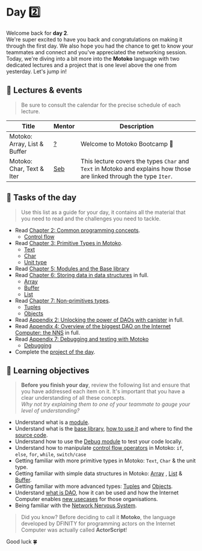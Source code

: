 # Day 2️⃣
Welcome back for **day 2**. <br/>
We're super excited to have you back and congratulations on making it through the first day. We also hope you had the chance to get to know your teammates and connect and you've appreciated the networking session. <br/>
Today, we're diving into a bit more into the **Motoko** language with two dedicated lectures and a project that is one level above the one from yesterday. Let's jump in!
## 🍿 Lectures & events
> Be sure to consult the calendar for the precise schedule of each lecture.

| Title | Mentor |  Description |
|-----------------|-----------------|-----------------|
 Motoko: Array, List & Buffer | <a href="https://twitter.com/seb_icp" target="_blank"> ? </a> | Welcome to Motoko Bootcamp 🎉
| Motoko: Char, Text & Iter | <a href="https://twitter.com/seb_icp" target="_blank"> Seb  </a> | This lecture covers the types `Char` and `Text` in Motoko and explains how those are linked through the type `Iter`.
##  🧭 Tasks of the day
> Use this list as a guide for your day, it contains all the material that you need to read and the challenges you need to tackle.
- Read [Chapter 2: Common programming concepts](../../manuals/CHAPTER-2.MD).
    - [Control flow](../../manuals/CHAPTER-2.MD#🕹️-control-flow)
- Read [Chapter 3: Primitive Types in Motoko](../../manuals/CHAPTER-3.MD).
    - [Text](../../manuals/CHAPTER-3.MD#💬-text)
    - [Char](../../manuals/CHAPTER-3.MD#🔤-char)
    - [Unit type](../../manuals/CHAPTER-3.MD#🫙-unit-type)
- Read [Chapter 5: Modules and the Base library](../../manuals/CHAPTER-5.MD)
- Read [Chapter 6: Storing data in data structures](../../manuals/CHAPTER-6.MD) in full.
    - [Array](../../manuals/CHAPTER-6.MD#🗃️-array)
    - [Buffer](../../manuals/CHAPTER-6.MD#🥞-buffer)
    - [List](../../manuals/CHAPTER-6.MD#list)
- Read [Chapter 7: Non-primitives types](../../manuals/CHAPTER-7.MD).
    - [Tuples](../../manuals/CHAPTER-7.MD#👯-tuples)
    - [Objects](../../manuals/CHAPTER-7.MD#🎨-objects)
- Read [Appendix 2: Unlocking the power of DAOs with canister](../../manuals/appendix/APPENDIX-2.MD) in full.
- Read [Appendix 4: Overview of the biggest DAO on the Internet Computer: the NNS](../../manuals/appendix/APPENDIX-4.MD) in full.
- Read [Appendix 7: Debugging and testing with Motoko](../../manuals/appendix/APPENDIX-7.MD)
    - [Debugging](../../manuals/appendix/APPENDIX-7.MD#debugging)
- Complete the [project of the day](./project/README.MD).
## 🎯 Learning objectives
> **Before you finish your day**, review the following list and ensure that you have addressed each item on it. It's important that you have a clear understanding of all these concepts. <br/> <i> Why not try explaining them to one of your teammate to gauge your level of understanding? </i>

- Understand what is a [module](../../manuals/CHAPTER-5.MD#🧩-modules).
- Understand what is the [base library](../../manuals/CHAPTER-5.MD#📚-the-base-library), [how to use it](../../manuals/CHAPTER-5.MD#importing-from-the-base-library) and where to find the [source code](https://github.com/dfinity/motoko-base). 
- Understand how to use the [Debug module](../../manuals/appendix/APPENDIX-7.MD#debugging) to test your code locally.
- Understand how to manipulate [control flow operators](../../manuals/CHAPTER-2.MD#🕹️-control-flow) in Motoko: `if`, `else`, `for`, `while`, `switch/case`
- Getting familiar with more primitive types in Motoko: `Text`, `Char` & the unit type.
- Getting familiar with simple data structures in Motoko: [Array](../../manuals/CHAPTER-6.MD#🗃️-array) , [List](../../manuals/CHAPTER-6.MD#list) & [Buffer](../../manuals/CHAPTER-6.MD#🥞-buffer).
- Getting familiar with more advanced types: [Tuples](../../manuals/CHAPTER-7.MD#👯-tuple) and [Objects](../../manuals/CHAPTER-7.MD#🎨-objects).
- Understand [what is DAO](../../manuals/appendix/APPENDIX-2.MD#🏛️-decentralized-autonomous-organization-a-new-model-of-governance), how it can be used and how the Internet Computer enables [new usecases](../../manuals/appendix/APPENDIX-2.MD#🚀-from-smart-contracts-to-canisters) for those organisations.
- Being familiar with the [Network Nervous System](../../manuals/appendix/APPENDIX-4.MD#appendix-4-network-nervous-system-nns).

> Did you know? Before deciding to call it **Motoko**, the language developed by DFINITY for programming actors on the Internet Computer was actually called **ActorScript**!

Good luck 🍀
